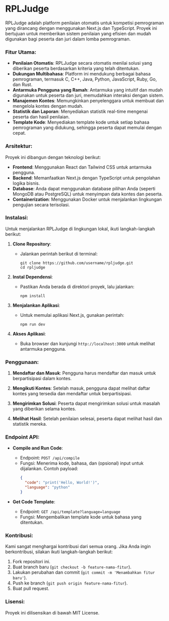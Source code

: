 # RPLJudge

RPLJudge adalah platform penilaian otomatis untuk kompetisi pemrograman yang dirancang dengan menggunakan Next.js dan TypeScript. Proyek ini bertujuan untuk memberikan sistem penilaian yang efisien dan mudah digunakan bagi peserta dan juri dalam lomba pemrograman.

### Fitur Utama:

- **Penilaian Otomatis**: RPLJudge secara otomatis menilai solusi yang diberikan peserta berdasarkan kriteria yang telah ditentukan.
- **Dukungan Multibahasa**: Platform ini mendukung berbagai bahasa pemrograman, termasuk C, C++, Java, Python, JavaScript, Ruby, Go, dan Rust.
- **Antarmuka Pengguna yang Ramah**: Antarmuka yang intuitif dan mudah digunakan untuk peserta dan juri, memudahkan interaksi dengan sistem.
- **Manajemen Kontes**: Memungkinkan penyelenggara untuk membuat dan mengelola kontes dengan mudah.
- **Statistik dan Laporan**: Menyediakan statistik real-time mengenai peserta dan hasil penilaian.
- **Template Kode**: Menyediakan template kode untuk setiap bahasa pemrograman yang didukung, sehingga peserta dapat memulai dengan cepat.

### Arsitektur:

Proyek ini dibangun dengan teknologi berikut:

- **Frontend**: Menggunakan React dan Tailwind CSS untuk antarmuka pengguna.
- **Backend**: Memanfaatkan Next.js dengan TypeScript untuk pengolahan logika bisnis.
- **Database**: Anda dapat menggunakan database pilihan Anda (seperti MongoDB atau PostgreSQL) untuk menyimpan data kontes dan peserta.
- **Containerization**: Menggunakan Docker untuk menjalankan lingkungan pengujian secara terisolasi.

### Instalasi:

Untuk menjalankan RPLJudge di lingkungan lokal, ikuti langkah-langkah berikut:

1. **Clone Repository**:

   - Jalankan perintah berikut di terminal:
     ```
     git clone https://github.com/username/rpljudge.git
     cd rpljudge
     ```

2. **Instal Dependensi**:

   - Pastikan Anda berada di direktori proyek, lalu jalankan:
     ```
     npm install
     ```

3. **Menjalankan Aplikasi**:

   - Untuk memulai aplikasi Next.js, gunakan perintah:
     ```
     npm run dev
     ```

4. **Akses Aplikasi**:
   - Buka browser dan kunjungi `http://localhost:3000` untuk melihat antarmuka pengguna.

### Penggunaan:

1. **Mendaftar dan Masuk**: Pengguna harus mendaftar dan masuk untuk berpartisipasi dalam kontes.

2. **Mengikuti Kontes**: Setelah masuk, pengguna dapat melihat daftar kontes yang tersedia dan mendaftar untuk berpartisipasi.

3. **Mengirimkan Solusi**: Peserta dapat mengirimkan solusi untuk masalah yang diberikan selama kontes.

4. **Melihat Hasil**: Setelah penilaian selesai, peserta dapat melihat hasil dan statistik mereka.

### Endpoint API:

- **Compile and Run Code**:

  - Endpoint: `POST /api/compile`
  - Fungsi: Menerima kode, bahasa, dan (opsional) input untuk dijalankan. Contoh payload:
    ```json
    {
      "code": "print('Hello, World!')",
      "language": "python"
    }
    ```

- **Get Code Template**:
  - Endpoint: `GET /api/template?language=language`
  - Fungsi: Mengembalikan template kode untuk bahasa yang ditentukan.

### Kontribusi:

Kami sangat menghargai kontribusi dari semua orang. Jika Anda ingin berkontribusi, silakan ikuti langkah-langkah berikut:

1. Fork repositori ini.
2. Buat branch baru (`git checkout -b feature-nama-fitur`).
3. Lakukan perubahan dan commit (`git commit -m 'Menambahkan fitur baru'`).
4. Push ke branch (`git push origin feature-nama-fitur`).
5. Buat pull request.

### Lisensi:

Proyek ini dilisensikan di bawah MIT License.
